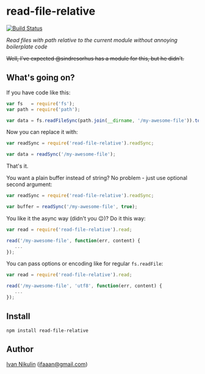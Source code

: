 # read-file-relative
[![Build Status](https://api.travis-ci.org/inikulin/read-file-relative.svg)](https://travis-ci.org/inikulin/read-file-relative)

*Read files with path relative to the current module without annoying boilerplate code*

~~Well, I've expected @sindresorhus has a module for this, but he didn't.~~

## What's going on?

If you have code like this:
```js
var fs   = require('fs');
var path = require('path');

var data = fs.readFileSync(path.join(__dirname, '/my-awesome-file')).toString();
```

Now you can replace it with:
```js
var readSync = require('read-file-relative').readSync;

var data = readSync('/my-awesome-file');
```

That's it.

You want a plain buffer instead of string? No problem - just use optional second argument:
```js
var readSync = require('read-file-relative').readSync;

var buffer = readSync('/my-awesome-file', true);
```

You like it the async way (didn't you :wink:)? Do it this way:
```js
var read = require('read-file-relative').read;

read('/my-awesome-file', function(err, content) {
   ...
});
```

You can pass options or encoding like for regular `fs.readFile`:
```js
var read = require('read-file-relative').read;

read('/my-awesome-file', 'utf8', function(err, content) {
   ...
});
```

## Install
```
npm install read-file-relative
```

## Author
[Ivan Nikulin](https://github.com/inikulin) (ifaaan@gmail.com)
